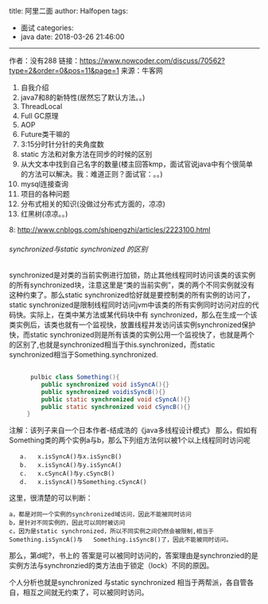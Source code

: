 title: 阿里二面
author: Halfopen
tags:
  - 面试
categories:
  - java
date: 2018-03-26 21:46:00
---
作者：没有288
链接：https://www.nowcoder.com/discuss/70562?type=2&order=0&pos=11&page=1
来源：牛客网

1. 自我介绍
2. java7和8的新特性(居然忘了默认方法。。)
3. ThreadLocal
4. Full GC原理
5. AOP
6. Future类干嘛的
7. 3:15分时针分针的夹角度数
8. static 方法和对象方法在同步的时候的区别
9. 从大文本中找到自己名字的数量(楼主回答kmp，面试官说java中有个很简单的方法可以解决。我：难道正则？面试官：。。)
10. mysql连接查询
11. 项目的各种问题
12. 分布式相关的知识(没做过分布式方面的，凉凉)
13. 红黑树(凉凉。。)

8: http://www.cnblogs.com/shipengzhi/articles/2223100.html

###### synchronized与static synchronized 的区别
  synchronized是对类的当前实例进行加锁，防止其他线程同时访问该类的该实例的所有synchronized块，注意这里是“类的当前实例”，类的两个不同实例就没有这种约束了。那么static synchronized恰好就是要控制类的所有实例的访问了，static synchronized是限制线程同时访问jvm中该类的所有实例同时访问对应的代码快。实际上，在类中某方法或某代码块中有 synchronized，那么在生成一个该类实例后，该类也就有一个监视快，放置线程并发访问该实例synchronized保护快，而static synchronized则是所有该类的实例公用一个监视快了，也就是两个的区别了,也就是synchronized相当于this.synchronized，而static synchronized相当于Something.synchronized.
```java
      
      pulbic class Something(){
         public synchronized void isSyncA(){}
         public synchronized voidisSyncB(){}
         public static synchronized void cSyncA(){}
         public static synchronized void cSyncB(){}
     }
```
注解：该列子来自一个日本作者-结成浩的《java多线程设计模式》
    那么，假如有Something类的两个实例a与b，那么下列组方法何以被1个以上线程同时访问呢
    
       a.   x.isSyncA()与x.isSyncB() 
       b.   x.isSyncA()与y.isSyncA()
       c.   x.cSyncA()与y.cSyncB()
       d.   x.isSyncA()与Something.cSyncA()


这里，很清楚的可以判断：

	a，都是对同一个实例的synchronized域访问，因此不能被同时访问
	b，是针对不同实例的，因此可以同时被访问
    c，因为是static synchronized，所以不同实例之间仍然会被限制,相当于Something.isSyncA()与   Something.isSyncB()了，因此不能被同时访问。

  那么，第d呢?，书上的 答案是可以被同时访问的，答案理由是synchronzied的是实例方法与synchronzied的类方法由于锁定（lock）不同的原因。
  
  个人分析也就是synchronized 与static synchronized 相当于两帮派，各自管各自，相互之间就无约束了，可以被同时访问。